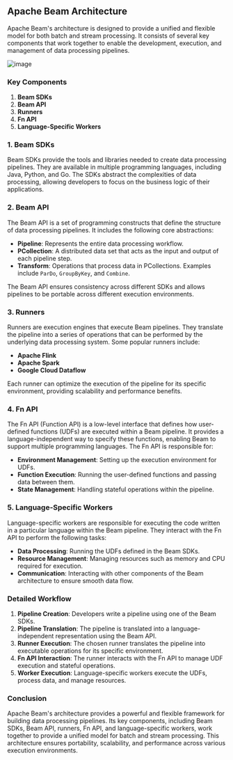 ## Apache Beam Architecture

Apache Beam's architecture is designed to provide a unified and flexible model for both batch and stream processing. It consists of several key components that work together to enable the development, execution, and management of data processing pipelines.

![image](https://github.com/user-attachments/assets/15d3f339-701d-4fde-8c0a-1d802e7311ce)


### Key Components

1. **Beam SDKs**
2. **Beam API**
3. **Runners**
4. **Fn API**
5. **Language-Specific Workers**

### 1. Beam SDKs

Beam SDKs provide the tools and libraries needed to create data processing pipelines. They are available in multiple programming languages, including Java, Python, and Go. The SDKs abstract the complexities of data processing, allowing developers to focus on the business logic of their applications.

### 2. Beam API

The Beam API is a set of programming constructs that define the structure of data processing pipelines. It includes the following core abstractions:

- **Pipeline**: Represents the entire data processing workflow.
- **PCollection**: A distributed data set that acts as the input and output of each pipeline step.
- **Transform**: Operations that process data in PCollections. Examples include `ParDo`, `GroupByKey`, and `Combine`.

The Beam API ensures consistency across different SDKs and allows pipelines to be portable across different execution environments.

### 3. Runners

Runners are execution engines that execute Beam pipelines. They translate the pipeline into a series of operations that can be performed by the underlying data processing system. Some popular runners include:

- **Apache Flink**
- **Apache Spark**
- **Google Cloud Dataflow**

Each runner can optimize the execution of the pipeline for its specific environment, providing scalability and performance benefits.

### 4. Fn API

The Fn API (Function API) is a low-level interface that defines how user-defined functions (UDFs) are executed within a Beam pipeline. It provides a language-independent way to specify these functions, enabling Beam to support multiple programming languages. The Fn API is responsible for:

- **Environment Management**: Setting up the execution environment for UDFs.
- **Function Execution**: Running the user-defined functions and passing data between them.
- **State Management**: Handling stateful operations within the pipeline.

### 5. Language-Specific Workers

Language-specific workers are responsible for executing the code written in a particular language within the Beam pipeline. They interact with the Fn API to perform the following tasks:

- **Data Processing**: Running the UDFs defined in the Beam SDKs.
- **Resource Management**: Managing resources such as memory and CPU required for execution.
- **Communication**: Interacting with other components of the Beam architecture to ensure smooth data flow.

### Detailed Workflow

1. **Pipeline Creation**: Developers write a pipeline using one of the Beam SDKs.
2. **Pipeline Translation**: The pipeline is translated into a language-independent representation using the Beam API.
3. **Runner Execution**: The chosen runner translates the pipeline into executable operations for its specific environment.
4. **Fn API Interaction**: The runner interacts with the Fn API to manage UDF execution and stateful operations.
5. **Worker Execution**: Language-specific workers execute the UDFs, process data, and manage resources.

### Conclusion

Apache Beam's architecture provides a powerful and flexible framework for building data processing pipelines. Its key components, including Beam SDKs, Beam API, runners, Fn API, and language-specific workers, work together to provide a unified model for batch and stream processing. This architecture ensures portability, scalability, and performance across various execution environments.
